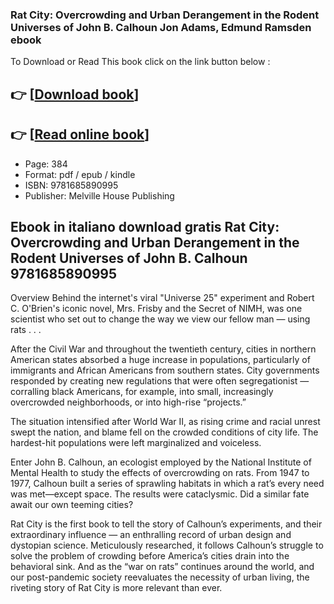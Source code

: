 ### Rat City: Overcrowding and Urban Derangement in the Rodent Universes of John B. Calhoun Jon Adams, Edmund Ramsden ebook

To Download or Read This book click on the link button below :

## 👉  [**[Download book](http://filesbooks.info/download.php?group=book&from=github.com&id=714698&lnk=1066 "Download book")**]

## 👉  [**[Read online book](http://filesbooks.info/download.php?group=book&from=github.com&id=714698&lnk=1066 "Read online book")**]


* Page: 384
* Format: pdf / epub / kindle
* ISBN: 9781685890995
* Publisher: Melville House Publishing



## Ebook in italiano download gratis Rat City: Overcrowding and Urban Derangement in the Rodent Universes of John B. Calhoun 9781685890995


Overview
Behind the internet&#039;s viral &quot;Universe 25&quot; experiment and Robert C. O&#039;Brien&#039;s iconic novel, Mrs. Frisby and the Secret of NIMH, was one scientist who set out to change the way we view our fellow man — using rats . . .
 
 After the Civil War and throughout the twentieth century, cities in northern American states absorbed a huge increase in populations, particularly of immigrants and African Americans from southern states. City governments responded by creating new regulations that were often segregationist — corralling black Americans, for example, into small, increasingly overcrowded neighborhoods, or into high-rise “projects.”
 
 The situation intensified after World War II, as rising crime and racial unrest swept the nation, and blame fell on the crowded conditions of city life. The hardest-hit populations were left marginalized and voiceless.
 
 Enter John B. Calhoun, an ecologist employed by the National Institute of Mental Health to study the effects of overcrowding on rats. From 1947 to 1977, Calhoun built a series of sprawling habitats in which a rat’s every need was met—except space. The results were cataclysmic. Did a similar fate await our own teeming cities?
 
 Rat City is the first book to tell the story of Calhoun’s experiments, and their extraordinary influence — an enthralling record of urban design and dystopian science. Meticulously researched, it follows Calhoun’s struggle to solve the problem of crowding before America’s cities drain into the behavioral sink. And as the “war on rats” continues around the world, and our post-pandemic society reevaluates the necessity of urban living, the riveting story of Rat City is more relevant than ever.



